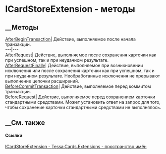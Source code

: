 # ICardStoreExtension - методы
##  __Методы
[AfterBeginTransaction](M_Tessa_Cards_Extensions_ICardStoreExtension_AfterBeginTransaction.htm)|
Действие, выполняемое после начала транзакции.  
---|---  
[AfterRequest](M_Tessa_Cards_Extensions_ICardStoreExtension_AfterRequest.htm)|
Действие, выполняемое после сохранения карточки как при успешном, так и при
неудачном результате.  
[AfterRequestFinally](M_Tessa_Cards_Extensions_ICardStoreExtension_AfterRequestFinally.htm)|
Действие, выполняемое при возникновении исключения или после сохранения
карточки как при успешном, так и при неудачном результате. Необработанные
исключения не прерывают выполнение цепочки расширений.  
[BeforeCommitTransaction](M_Tessa_Cards_Extensions_ICardStoreExtension_BeforeCommitTransaction.htm)|
Действие, выполняемое перед коммитом транзакции.  
[BeforeRequest](M_Tessa_Cards_Extensions_ICardStoreExtension_BeforeRequest.htm)|
Действие, выполняемое перед сохранением карточки стандартными средствами.
Может установить ответ на запрос для того, чтобы сохранение карточки
стандартными средствами не выполнялось.  
## __См. также
#### Ссылки
[ICardStoreExtension - ](T_Tessa_Cards_Extensions_ICardStoreExtension.htm)
[Tessa.Cards.Extensions - пространство имён](N_Tessa_Cards_Extensions.htm)
